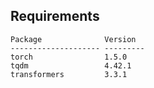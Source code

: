 ## Requirements
```
Package              Version  
-------------------- ---------
torch				 1.5.0
tqdm				 4.42.1
transformers		 3.3.1
```



